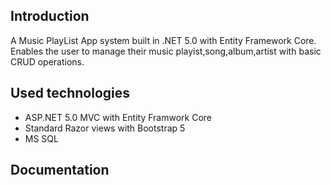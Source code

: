 ## Introduction
A Music PlayList App system built in .NET 5.0 with Entity Framework Core. Enables the user to manage their music playist,song,album,artist with basic CRUD operations. 

## Used technologies
- ASP.NET 5.0 MVC with Entity Framwork Core
- Standard Razor views with Bootstrap 5
- MS SQL 

## Documentation


